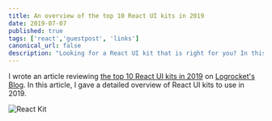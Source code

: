 ```yaml
---
title: An overview of the top 10 React UI kits in 2019
date: 2019-07-07
published: true
tags: ['react','guestpost', 'links']
canonical_url: false
description: "Looking for a React UI kit that is right for you? In this article, we are going to review 10 React UI kits"
---
```


I wrote an article reviewing [the top 10 React UI kits in 2019](https://blog.logrocket.com/top-10-react-ui-kits-in-2019/) on [Logrocket's Blog](https://blog.logrocket.com). In this article, I gave a detailed overview of React UI kits to use in 2019.

![React Kit](https://i0.wp.com/blog.logrocket.com/wp-content/uploads/2019/07/reactuikits.png?w=730&ssl=1)